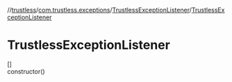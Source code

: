 //[trustless](../../../index.md)/[com.trustless.exceptions](../index.md)/[TrustlessExceptionListener](index.md)/[TrustlessExceptionListener](-trustless-exception-listener.md)

# TrustlessExceptionListener

[]\
constructor()
